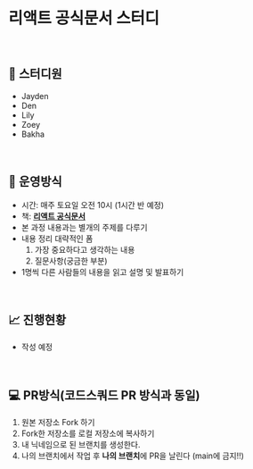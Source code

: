# 리액트 공식문서 스터디
<br>

## 🥚 스터디원
- Jayden
- Den
- Lily
- Zoey
- Bakha

<br>

## 📝 운영방식
- 시간: 매주 토요일 오전 10시 (1시간 반 예정)
- 책: [**리액트 공식문서**](https://react.dev/)
- 본 과정 내용과는 별개의 주제를 다루기
- 내용 정리 대략적인 폼
    1. 가장 중요하다고 생각하는 내용
    2. 질문사항(궁금한 부분)
- 1명씩 다른 사람들의 내용을 읽고 설명 및 발표하기

<br>

## 📈 진행현황

- 작성 예정

<br>

## 💻 PR방식(코드스쿼드 PR 방식과 동일)
1. 원본 저장소 Fork 하기
2. Fork한 저장소를 로컬 저장소에 복사하기
3. 내 닉네임으로 된 브랜치를 생성한다.
4. 나의 브랜치에서 작업 후 **나의 브랜치**에 PR을 날린다 (main에 금지!!)
